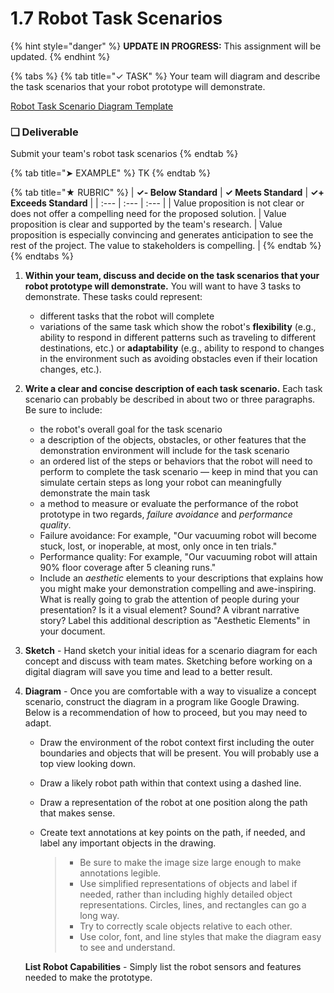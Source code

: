 # 1.7 Robot Task Scenarios

{% hint style="danger" %}
**UPDATE IN PROGRESS:** This assignment will be updated.
{% endhint %}

{% tabs %}
{% tab title="✓ TASK" %}
Your team will diagram and describe the task scenarios that your robot prototype will demonstrate.

[Robot Task Scenario Diagram Template](https://drive.google.com/open?id=1fqNABZjAmwUlYZkKo7XfT7m5DdAr7oB_JXSz5JRYq8U)

### **❏ Deliverable**

Submit your team's robot task scenarios
{% endtab %}

{% tab title="➤ EXAMPLE" %}
TK
{% endtab %}

{% tab title="★ RUBRIC" %}
| **✓- Below Standard** | **✓ Meets Standard** | **✓+ Exceeds Standard** |
| :--- | :--- | :--- |
| Value proposition is not clear or does not offer a compelling need for the proposed solution. | Value proposition is clear and supported by the team's research. | Value proposition is especially convincing and generates anticipation to see the rest of the project. The value to stakeholders is compelling. |
{% endtab %}
{% endtabs %}

1. **Within your team, discuss and decide on the task scenarios that your robot prototype will demonstrate.** You will want to have 3 tasks to demonstrate. These tasks could represent:
   * different tasks that the robot will complete
   * variations of the same task which show the robot's **flexibility** \(e.g., ability to respond in different patterns such as traveling to different destinations, etc.\) or **adaptability** \(e.g., ability to respond to changes in the environment such as avoiding obstacles even if their location changes, etc.\).
2. **Write a clear and concise description of each task scenario.** Each task scenario can probably be described in about two or three paragraphs. Be sure to include:
   * the robot's overall goal for the task scenario
   * a description of the objects, obstacles, or other features that the demonstration environment will include for the task scenario
   * an ordered list of the steps or behaviors that the robot will need to perform to complete the task scenario — keep in mind that you can simulate certain steps as long your robot can meaningfully demonstrate the main task
   * a method to measure or evaluate the performance of the robot prototype in two regards, _failure avoidance_ and _performance quality_.
   * Failure avoidance: For example, "Our vacuuming robot will become stuck, lost, or inoperable, at most, only once in ten trials."
   * Performance quality: For example, "Our vacuuming robot will attain 90% floor coverage after 5 cleaning runs."
   * Include an _aesthetic_ elements to your descriptions that explains how you might make your demonstration compelling and awe-inspiring. What is really going to grab the attention of people during your presentation? Is it a visual element? Sound? A vibrant narrative story? Label this additional description as "Aesthetic Elements" in your document.
3. **Sketch** - Hand sketch your initial ideas for a scenario diagram for each concept and discuss with team mates. Sketching before working on a digital diagram will save you time and lead to a better result.
4. **Diagram** - Once you are comfortable with a way to visualize a concept scenario, construct the diagram in a program like Google Drawing. Below is a recommendation of how to proceed, but you may need to adapt.

   * Draw the environment of the robot context first including the outer boundaries and objects that will be present. You will probably use a top view looking down.
   * Draw a likely robot path within that context using a dashed line.
   * Draw a representation of the robot at one position along the path that makes sense.
   * Create text annotations at key points on the path, if needed, and label any important objects in the drawing.

     > * Be sure to make the image size large enough to make annotations legible.
     > * Use simplified representations of objects and label if needed, rather than including highly detailed object representations. Circles, lines, and rectangles can go a long way.
     > * Try to correctly scale objects relative to each other.
     > * Use color, font, and line styles that make the diagram easy to see and understand.

   **List Robot Capabilities** - Simply list the robot sensors and features needed to make the prototype.

